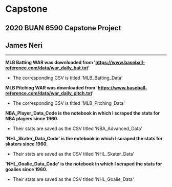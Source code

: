 # Capstone
## 2020 BUAN 6590 Capstone Project
## James Neri

---

**MLB Batting WAR was downloaded from 'https://www.baseball-reference.com/data/war_daily_bat.txt'**
- The corresponding CSV is titled 'MLB_Batting_Data'

**MLB Pitching WAR was downloaded from 'https://www.baseball-reference.com/data/war_daily_pitch.txt'**
- The corresponding CSV is titled 'MLB_Pitching_Data'

**NBA_Player_Data_Code is the notebook in which I scraped the stats for NBA players since 1960.**
- Their stats are saved as the CSV titled 'NBA_Advanced_Data'

**'NHL_Skater_Data_Code' is the notebook in which I scraped the stats for skaters since 1960.**
- Their stats are saved as the CSV titled 'NHL_Skater_Data'

**'NHL_Goalie_Data_Code' is the notebook in which I scraped the stats for goalies since 1960.**
- Their stats are saved as the CSV titled 'NHL_Goalie_Data'